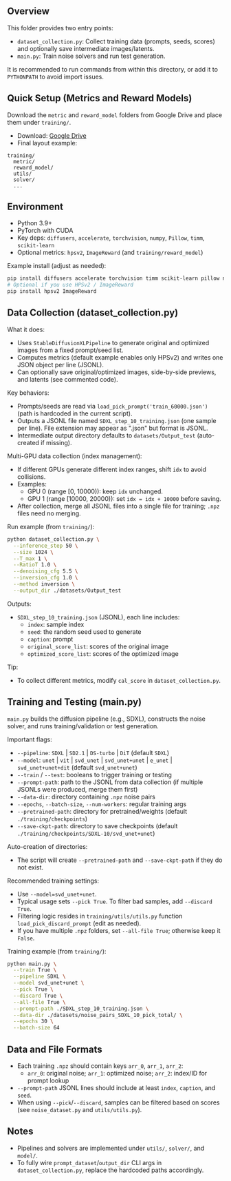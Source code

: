## Overview

This folder provides two entry points:

- `dataset_collection.py`: Collect training data (prompts, seeds, scores) and optionally save intermediate images/latents.
- `main.py`: Train noise solvers and run test generation.

It is recommended to run commands from within this directory, or add it to `PYTHONPATH` to avoid import issues.


## Quick Setup (Metrics and Reward Models)

Download the `metric` and `reward_model` folders from Google Drive and place them under `training/`.

- Download: [Google Drive](https://drive.google.com/drive/folders/1Z0wg4HADhpgrztyT3eWijPbJJN5Y2jQt?usp=drive_link)
- Final layout example:

```
training/
  metric/
  reward_model/
  utils/
  solver/
  ...
```


## Environment

- Python 3.9+
- PyTorch with CUDA
- Key deps: `diffusers`, `accelerate`, `torchvision`, `numpy`, `Pillow`, `timm`, `scikit-learn`
- Optional metrics: `hpsv2`, `ImageReward` (and `training/reward_model`)

Example install (adjust as needed):

```bash
pip install diffusers accelerate torchvision timm scikit-learn pillow numpy
# Optional if you use HPSv2 / ImageReward
pip install hpsv2 ImageReward
```


## Data Collection (dataset_collection.py)

What it does:
- Uses `StableDiffusionXLPipeline` to generate original and optimized images from a fixed prompt/seed list.
- Computes metrics (default example enables only HPSv2) and writes one JSON object per line (JSONL).
- Can optionally save original/optimized images, side-by-side previews, and latents (see commented code).

Key behaviors:
- Prompts/seeds are read via `load_pick_prompt('train_60000.json')` (path is hardcoded in the current script).
- Outputs a JSONL file named `SDXL_step_10_training.json` (one sample per line). File extension may appear as ".json" but format is JSONL.
- Intermediate output directory defaults to `datasets/Output_test` (auto-created if missing).

Multi-GPU data collection (index management):
- If different GPUs generate different index ranges, shift `idx` to avoid collisions.
- Examples:
  - GPU 0 (range [0, 10000)): keep `idx` unchanged.
  - GPU 1 (range [10000, 20000)): set `idx = idx + 10000` before saving.
- After collection, merge all JSONL files into a single file for training; `.npz` files need no merging.

Run example (from `training/`):

```bash
python dataset_collection.py \
  --inference_step 50 \
  --size 1024 \
  --T_max 1 \
  --RatioT 1.0 \
  --denoising_cfg 5.5 \
  --inversion_cfg 1.0 \
  --method inversion \
  --output_dir ./datasets/Output_test
```

Outputs:
- `SDXL_step_10_training.json` (JSONL), each line includes:
  - `index`: sample index
  - `seed`: the random seed used to generate
  - `caption`: prompt
  - `original_score_list`: scores of the original image
  - `optimized_score_list`: scores of the optimized image

Tip:
- To collect different metrics, modify `cal_score` in `dataset_collection.py`.


## Training and Testing (main.py)

`main.py` builds the diffusion pipeline (e.g., SDXL), constructs the noise solver, and runs training/validation or test generation.

Important flags:
- `--pipeline`: `SDXL` | `SD2.1` | `DS-turbo` | `DiT` (default `SDXL`)
- `--model`: `unet` | `vit` | `svd_unet` | `svd_unet+unet` | `e_unet` | `svd_unet+unet+dit` (default `svd_unet+unet`)
- `--train` / `--test`: booleans to trigger training or testing
- `--prompt-path`: path to the JSONL from data collection (if multiple JSONLs were produced, merge them first)
- `--data-dir`: directory containing `.npz` noise pairs
- `--epochs`, `--batch-size`, `--num-workers`: regular training args
- `--pretrained-path`: directory for pretrained/weights (default `./training/checkpoints`)
- `--save-ckpt-path`: directory to save checkpoints (default `./training/checkpoints/SDXL-10/svd_unet+unet`)

Auto-creation of directories:
- The script will create `--pretrained-path` and `--save-ckpt-path` if they do not exist.

Recommended training settings:
- Use `--model=svd_unet+unet`.
- Typical usage sets `--pick True`. To filter bad samples, add `--discard True`.
- Filtering logic resides in `training/utils/utils.py` function `load_pick_discard_prompt` (edit as needed).
- If you have multiple `.npz` folders, set `--all-file True`; otherwise keep it `False`.

Training example (from `training/`):

```bash
python main.py \
  --train True \
  --pipeline SDXL \
  --model svd_unet+unet \
  --pick True \
  --discard True \
  --all-file True \
  --prompt-path ./SDXL_step_10_training.json \
  --data-dir ./datasets/noise_pairs_SDXL_10_pick_total/ \
  --epochs 30 \
  --batch-size 64
```


## Data and File Formats

- Each training `.npz` should contain keys `arr_0`, `arr_1`, `arr_2`:
  - `arr_0`: original noise; `arr_1`: optimized noise; `arr_2`: index/ID for prompt lookup
- `--prompt-path` JSONL lines should include at least `index`, `caption`, and `seed`.
- When using `--pick`/`--discard`, samples can be filtered based on scores (see `noise_dataset.py` and `utils/utils.py`).


## Notes

- Pipelines and solvers are implemented under `utils/`, `solver/`, and `model/`.
- To fully wire `prompt_dataset`/`output_dir` CLI args in `dataset_collection.py`, replace the hardcoded paths accordingly.

